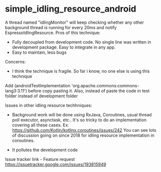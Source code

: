 # simple_idling_resource_android

A thread named "idlingMonitor" will keep checking whether any other background thread is running for every 20ms and notify EspressoIdlingResource.
Pros of this technique:  
* Fully decoupled from development code. No single line was written in development package. Easy to integrate in any app.
* Easy to maintain, less bugs

Concerns:
* I think the technique is fragile. So far i know, no one else is using this technique

Add (androidTestImplementation 'org.apache.commons:commons-lang3:3.11') before copy pasting it.
Also, instead of paste the code in test folder instead of development folder

Issues in other idling resource techhniques:

* Background work will be done using RxJava, Coroutines, usual thread poll executor, asynctask, etc..
It's so tricky to do an implementation covering all these cases.
Ex: https://github.com/Kotlin/kotlinx.coroutines/issues/242
You can see lots of discussion going on since 2018 for idling resource implementation in coroutines.

* It pollutes the development code

Issue tracker link - Feature request
https://issuetracker.google.com/issues/193815949
